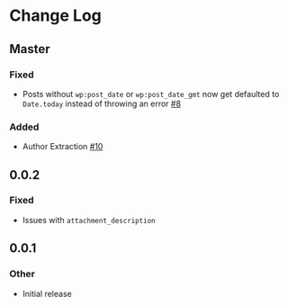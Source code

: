 # Change Log

## Master
### Fixed
* Posts without `wp:post_date` or `wp:post_date_gmt` now get defaulted to `Date.today` instead of throwing an error [#8](https://github.com/contentful/wordpress-exporter.rb/issues/8)

### Added
* Author Extraction [#10](https://github.com/contentful/wordpress-exporter.rb/pull/10)


## 0.0.2
### Fixed
* Issues with `attachment_description`


## 0.0.1
### Other
* Initial release
